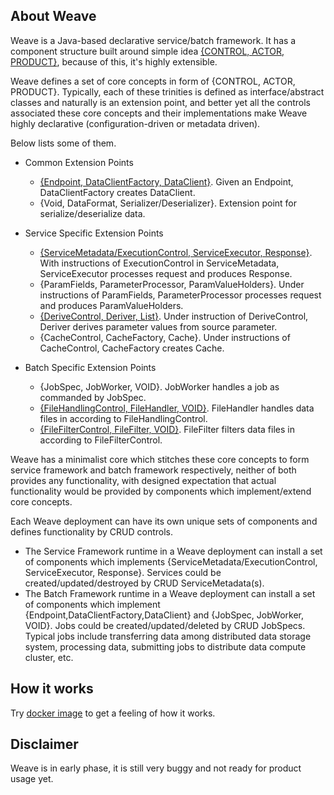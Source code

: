 ## About Weave  
Weave is a Java-based declarative service/batch framework. It has a component structure built around simple idea 
[{CONTROL, ACTOR, PRODUCT}](https://aftersound.github.io/weave/control-actor-product-component-structure), because of 
this, it's highly extensible.

Weave defines a set of core concepts in form of {CONTROL, ACTOR, PRODUCT}. Typically, each of these trinities is defined
 as interface/abstract classes and naturally is an extension point, and better yet all the controls associated these 
core concepts and their implementations make Weave highly declarative (configuration-driven or metadata driven).

Below lists some of them.
* Common Extension Points
  * [{Endpoint, DataClientFactory, DataClient}](https://aftersound.github.io/weave/data-client-factory-development-guide). Given an 
  Endpoint, DataClientFactory creates DataClient.
  * {Void, DataFormat, Serializer/Deserializer}. Extension point for serialize/deserialize data.
* Service Specific Extension Points
  * [{ServiceMetadata/ExecutionControl, ServiceExecutor, Response}](https://aftersound.github.io/weave/service-executor-development-guide). 
  With instructions of ExecutionControl in ServiceMetadata, ServiceExecutor processes request and produces Response.
  * {ParamFields, ParameterProcessor, ParamValueHolders}. Under instructions of ParamFields, ParameterProcessor processes request and 
  produces ParamValueHolders.
  * [{DeriveControl, Deriver, List}](https://aftersound.github.io/weave/param-deriver-development-guide). Under instruction of 
  DeriveControl, Deriver derives parameter values from source parameter.
  * {CacheControl, CacheFactory, Cache}. Under instructions of CacheControl, CacheFactory creates Cache.

* Batch Specific Extension Points
  * {JobSpec, JobWorker, VOID}. JobWorker handles a job as commanded by JobSpec.
  * [{FileHandlingControl, FileHandler, VOID}](https://aftersound.github.io/weave/file-handler-development-guide). FileHandler handles data 
  files in according to FileHandlingControl.
  * [{FileFilterControl, FileFilter, VOID}](https://aftersound.github.io/weave/file-filter-development-guide). FileFilter filters data 
  files in according to FileFilterControl. 

Weave has a minimalist core which stitches these core concepts to form service framework and batch framework respectively, neither of both 
provides any functionality, with designed expectation that actual functionality would be provided by components which implement/extend core 
concepts.  

Each Weave deployment can have its own unique sets of components and defines functionality by CRUD controls. 
- The Service Framework runtime in a  Weave deployment can install a set of components which implements {ServiceMetadata/ExecutionControl, 
ServiceExecutor, Response}. Services could be created/updated/destroyed by CRUD ServiceMetadata(s).  
- The Batch Framework runtime in a Weave deployment can install a set of components which implement {Endpoint,DataClientFactory,DataClient} 
and {JobSpec, JobWorker, VOID}. Jobs could be created/updated/deleted by CRUD JobSpecs. Typical jobs include transferring data among 
distributed data storage system, processing data, submitting jobs to distribute data compute cluster, etc.

## How it works
Try [docker image](https://hub.docker.com/r/aftersound/weave) to get a feeling of how it works.

## Disclaimer
Weave is in early phase, it is still very buggy and not ready for product usage yet.




